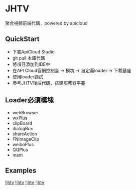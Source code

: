 # JHTV

聚合視頻前端代碼，powered by apicloud

## QuickStart

- 下載ApiCloud Studio
- git pull 本庫代碼
- 將項目添加到IDE中
- 在API Cloud官網控制臺 -> 模塊 -> 自定義loader -> 下載基座
- 使用loader調試
- 參考JHTV後端代碼，搭建服務器平臺

## Loader必須模塊
- webBrowser
- wxPlus
- clipBoard
- dialogBox
- shareAction
- FNImageClip
- weiboPlus
- QQPlus
- mam

## Examples

[!jhtv](https://github-devilyouwei.oss-us-west-1.aliyuncs.com/jhtv/Screenshot_2020-01-22-00-15-54-165_com.jhtv.devil.jpg)
[!jhtv](https://github-devilyouwei.oss-us-west-1.aliyuncs.com/jhtv/Screenshot_2020-01-22-00-15-57-176_com.jhtv.devil.jpg)
[!jhtv](https://github-devilyouwei.oss-us-west-1.aliyuncs.com/jhtv/Screenshot_2020-01-22-00-16-07-328_com.jhtv.devil.jpg)
[!jhtv](https://github-devilyouwei.oss-us-west-1.aliyuncs.com/jhtv/Screenshot_2020-01-22-00-16-29-278_com.jhtv.devil.jpg)

